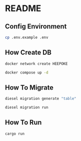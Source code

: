 # README

## Config Environment

```bash
cp .env.example .env
```

## How Create DB

```bash
docker network create HEEPOKE
```

```bash
docker compose up -d
```

## How To Migrate

```bash
diesel migration generate "table"
```

```bash
diesel migration run
```

## How To Run

```bash
cargo run
```
